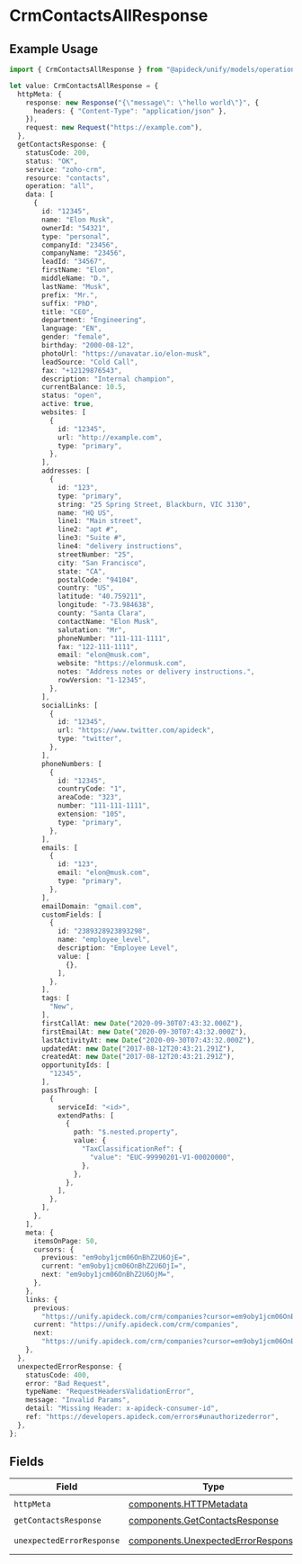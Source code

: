 # CrmContactsAllResponse

## Example Usage

```typescript
import { CrmContactsAllResponse } from "@apideck/unify/models/operations";

let value: CrmContactsAllResponse = {
  httpMeta: {
    response: new Response("{\"message\": \"hello world\"}", {
      headers: { "Content-Type": "application/json" },
    }),
    request: new Request("https://example.com"),
  },
  getContactsResponse: {
    statusCode: 200,
    status: "OK",
    service: "zoho-crm",
    resource: "contacts",
    operation: "all",
    data: [
      {
        id: "12345",
        name: "Elon Musk",
        ownerId: "54321",
        type: "personal",
        companyId: "23456",
        companyName: "23456",
        leadId: "34567",
        firstName: "Elon",
        middleName: "D.",
        lastName: "Musk",
        prefix: "Mr.",
        suffix: "PhD",
        title: "CEO",
        department: "Engineering",
        language: "EN",
        gender: "female",
        birthday: "2000-08-12",
        photoUrl: "https://unavatar.io/elon-musk",
        leadSource: "Cold Call",
        fax: "+12129876543",
        description: "Internal champion",
        currentBalance: 10.5,
        status: "open",
        active: true,
        websites: [
          {
            id: "12345",
            url: "http://example.com",
            type: "primary",
          },
        ],
        addresses: [
          {
            id: "123",
            type: "primary",
            string: "25 Spring Street, Blackburn, VIC 3130",
            name: "HQ US",
            line1: "Main street",
            line2: "apt #",
            line3: "Suite #",
            line4: "delivery instructions",
            streetNumber: "25",
            city: "San Francisco",
            state: "CA",
            postalCode: "94104",
            country: "US",
            latitude: "40.759211",
            longitude: "-73.984638",
            county: "Santa Clara",
            contactName: "Elon Musk",
            salutation: "Mr",
            phoneNumber: "111-111-1111",
            fax: "122-111-1111",
            email: "elon@musk.com",
            website: "https://elonmusk.com",
            notes: "Address notes or delivery instructions.",
            rowVersion: "1-12345",
          },
        ],
        socialLinks: [
          {
            id: "12345",
            url: "https://www.twitter.com/apideck",
            type: "twitter",
          },
        ],
        phoneNumbers: [
          {
            id: "12345",
            countryCode: "1",
            areaCode: "323",
            number: "111-111-1111",
            extension: "105",
            type: "primary",
          },
        ],
        emails: [
          {
            id: "123",
            email: "elon@musk.com",
            type: "primary",
          },
        ],
        emailDomain: "gmail.com",
        customFields: [
          {
            id: "2389328923893298",
            name: "employee_level",
            description: "Employee Level",
            value: [
              {},
            ],
          },
        ],
        tags: [
          "New",
        ],
        firstCallAt: new Date("2020-09-30T07:43:32.000Z"),
        firstEmailAt: new Date("2020-09-30T07:43:32.000Z"),
        lastActivityAt: new Date("2020-09-30T07:43:32.000Z"),
        updatedAt: new Date("2017-08-12T20:43:21.291Z"),
        createdAt: new Date("2017-08-12T20:43:21.291Z"),
        opportunityIds: [
          "12345",
        ],
        passThrough: [
          {
            serviceId: "<id>",
            extendPaths: [
              {
                path: "$.nested.property",
                value: {
                  "TaxClassificationRef": {
                    "value": "EUC-99990201-V1-00020000",
                  },
                },
              },
            ],
          },
        ],
      },
    ],
    meta: {
      itemsOnPage: 50,
      cursors: {
        previous: "em9oby1jcm06OnBhZ2U6OjE=",
        current: "em9oby1jcm06OnBhZ2U6OjI=",
        next: "em9oby1jcm06OnBhZ2U6OjM=",
      },
    },
    links: {
      previous:
        "https://unify.apideck.com/crm/companies?cursor=em9oby1jcm06OnBhZ2U6OjE%3D",
      current: "https://unify.apideck.com/crm/companies",
      next:
        "https://unify.apideck.com/crm/companies?cursor=em9oby1jcm06OnBhZ2U6OjM",
    },
  },
  unexpectedErrorResponse: {
    statusCode: 400,
    error: "Bad Request",
    typeName: "RequestHeadersValidationError",
    message: "Invalid Params",
    detail: "Missing Header: x-apideck-consumer-id",
    ref: "https://developers.apideck.com/errors#unauthorizederror",
  },
};
```

## Fields

| Field                                                                                    | Type                                                                                     | Required                                                                                 | Description                                                                              |
| ---------------------------------------------------------------------------------------- | ---------------------------------------------------------------------------------------- | ---------------------------------------------------------------------------------------- | ---------------------------------------------------------------------------------------- |
| `httpMeta`                                                                               | [components.HTTPMetadata](../../models/components/httpmetadata.md)                       | :heavy_check_mark:                                                                       | N/A                                                                                      |
| `getContactsResponse`                                                                    | [components.GetContactsResponse](../../models/components/getcontactsresponse.md)         | :heavy_minus_sign:                                                                       | Contacts                                                                                 |
| `unexpectedErrorResponse`                                                                | [components.UnexpectedErrorResponse](../../models/components/unexpectederrorresponse.md) | :heavy_minus_sign:                                                                       | Unexpected error                                                                         |